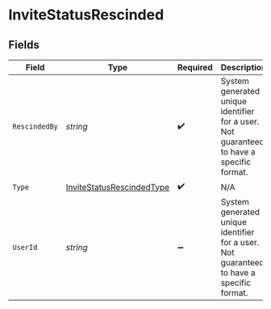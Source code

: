 # InviteStatusRescinded


## Fields

| Field                                                                                    | Type                                                                                     | Required                                                                                 | Description                                                                              | Example                                                                                  |
| ---------------------------------------------------------------------------------------- | ---------------------------------------------------------------------------------------- | ---------------------------------------------------------------------------------------- | ---------------------------------------------------------------------------------------- | ---------------------------------------------------------------------------------------- |
| `RescindedBy`                                                                            | *string*                                                                                 | :heavy_check_mark:                                                                       | System generated unique identifier for a user. Not guaranteed to have a specific format. | auth0\|646bdf96f7fb73d04c8c84db                                                          |
| `Type`                                                                                   | [InviteStatusRescindedType](../../Models/Shared/InviteStatusRescindedType.md)            | :heavy_check_mark:                                                                       | N/A                                                                                      |                                                                                          |
| `UserId`                                                                                 | *string*                                                                                 | :heavy_minus_sign:                                                                       | System generated unique identifier for a user. Not guaranteed to have a specific format. | auth0\|646bdf96f7fb73d04c8c84db                                                          |